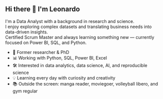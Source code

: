 ## Hi there 👋 I'm Leonardo

I'm a Data Analyst with a background in research and science.  
I enjoy exploring complex datasets and translating business needs into data-driven insights.  
Certified Scrum Master and always learning something new — currently focused on Power BI, SQL, and Python.

- 🧪 Former researcher & PhD
- 📊 Working with Python, SQL, Power BI, Excel
- 🛠️ Interested in data analytics, data science, AI, and reproducible science
- 💡 Learning every day with curiosity and creativity
- 📚 Outside the screen: manga reader, moviegoer, volleyball libero, and gym regular

<!--
**leonardop56/leonardop56** is a ✨ _special_ ✨ repository because its `README.md` (this file) appears on your GitHub profile.

Here are some ideas to get you started:

- 🔭 I’m currently working on ...
- 🌱 I’m currently learning ...
- 👯 I’m looking to collaborate on ...
- 🤔 I’m looking for help with ...
- 💬 Ask me about ...
- 📫 How to reach me: ...
- ⚡ Fun fact: ...
-->
